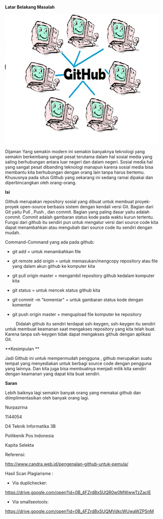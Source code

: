 **Latar Belakang Masalah**

<img src="./media/image1.jpeg" width="624" height="426" />

Dijaman Yang semakin modern ini semakin banyaknya teknologi yang semakin berkembang sangat pesat terutama dalam hal sosial media yang saling berhubungan antara luar negeri dan dalam negeri. Sosial media hal yang sangat pesat dibanding teknologi manapun karena sosial media bisa membantu kita berhubungan dengan orang lain tanpa harus bertemu. Khususnya pada situs Github yang sekarang ini sedang ramai dipakai dan diperbincangkan oleh orang-orang. 

**Isi**

Github merupakan repository sosial yang dibuat untuk membuat proyek-proyek open-source berbasis sistem dengan kendali versi Git. Bagian dari Git yaitu Pull , Push , dan commit. Bagian yang paling dasar yaitu adalah commit. Commit adalah gambaran status kode pada waktu kurun tertentu. Fungsi dari github itu sendiri pun untuk mengatur versi dari source code kita dapat menambahkan atau mengubah dari source code itu sendiri dengan mudah.

Command-Command yang ada pada github:

-   git add = untuk menambahkan file

-   git remote add origin = untuk memasukan/mengcopy repository atau file yang dalam akun github ke komputer kita

-   git pull origin master = mengambil repository github kedalam komputer kita

-   git status = untuk mencek status github kita

-   git commit -m "komentar" = untuk gambaran status kode dengan komentar

-   git push origin master = mengupload file komputer ke repository

         Didalah github itu sendiri terdapat ssh-keygen, ssh-keygen itu sendiri untuk membuat keamanan saat mengakses repository yang kita telah buat. Karena tanpa ssh-keygen tidak dapat mengakses github dengan aplikasi Git.

**Kesimpulan **  

Jadi Github ini untuk mempermudah pengguna , github merupakan suatu tempat yang menyediakan untuk berbagi source code dengan pengguna yang lainnya. Dan kita juga bisa membuatnya menjadi milik kita sendiri dengan keamanan yang dapat kita buat sendiri.

**Saran**

Lebih baiknya lagi semakin banyak orang yang memakai github dan diimplimentasikan oleh banyak orang lagi.

Nurpazrina

1144054

D4 Teknik Informatika 3B

Politkenik Pos Indonesia

Kapita Selekta 

Referensi:

<http://www.candra.web.id/pengenalan-github-untuk-pemula/>

Hasil Scan Plagiarisme :

-   Via duplichecker:

<https://drive.google.com/open?id=0B_4FZrdBxSUQR0w0MWwwTzZaclE>

-   Via smallseotools:

<https://drive.google.com/open?id=0B_4FZrdBxSUQMVdkcWUwaWZPSnM>
